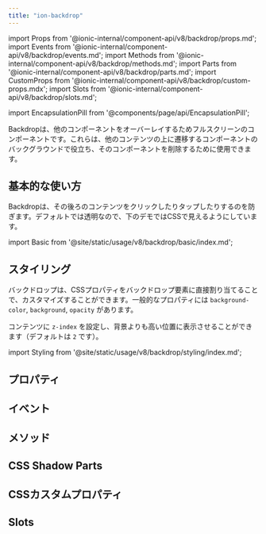 ```yaml
---
title: "ion-backdrop"
---
```

import Props from '@ionic-internal/component-api/v8/backdrop/props.md';
import Events from '@ionic-internal/component-api/v8/backdrop/events.md';
import Methods from '@ionic-internal/component-api/v8/backdrop/methods.md';
import Parts from '@ionic-internal/component-api/v8/backdrop/parts.md';
import CustomProps from '@ionic-internal/component-api/v8/backdrop/custom-props.mdx';
import Slots from '@ionic-internal/component-api/v8/backdrop/slots.md';

import EncapsulationPill from '@components/page/api/EncapsulationPill';

<EncapsulationPill type="shadow" />

Backdropは、他のコンポーネントをオーバーレイするためフルスクリーンのコンポーネントです。これらは、他のコンテンツの上に遷移するコンポーネントのバックグラウンドで役立ち、そのコンポーネントを削除するために使用できます。

## 基本的な使い方

Backdropは、その後ろのコンテンツをクリックしたりタップしたりするのを防ぎます。デフォルトでは透明なので、下のデモではCSSで見えるようにしています。

import Basic from '@site/static/usage/v8/backdrop/basic/index.md';

<Basic />

## スタイリング

バックドロップは、CSSプロパティをバックドロップ要素に直接割り当てることで、カスタマイズすることができます。一般的なプロパティには `background-color`, `background`, `opacity` があります。

コンテンツに `z-index` を設定し、背景よりも高い位置に表示させることができます（デフォルトは `2` です）。

import Styling from '@site/static/usage/v8/backdrop/styling/index.md';

<Styling />

## プロパティ
<Props />

## イベント
<Events />

## メソッド
<Methods />

## CSS Shadow Parts
<Parts />

## CSSカスタムプロパティ
<CustomProps />

## Slots
<Slots />